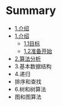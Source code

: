 # Summary

* [1.介绍](README.md)
* [1.介绍](1jie_shao.md)
   * [1.1目标](11mu_biao.md)
   * [1.2准备开始](12zhun_bei_kai_shi.md)
* [2.算法分析](chapter1.md)
* 3.基本数据结构
* 4.递归
* 排序和查找
* 6.树和树算法
* 图和图算法

